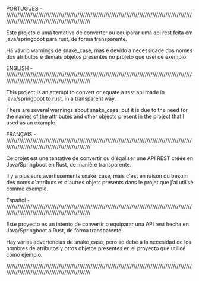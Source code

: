 PORTUGUES - ////////////////////////////////////////////////////////////////////////////////////////////////////////////////////////////////////////////////

Este projeto é uma tentativa de converter ou equiparar uma api rest feita em java/springboot para rust, de forma transparente.

Há vávrio warnings de snake_case, mas é devido a necessidade dos nomes dos atributos e demais objetos presentes no projeto que usei de exemplo.

ENGLISH - ////////////////////////////////////////////////////////////////////////////////////////////////////////////////////////////////////////////////

This project is an attempt to convert or equate a rest api made in java/springboot to rust, in a transparent way.

There are several warnings about snake_case, but it is due to the need for the names of the attributes and other objects present in the project that I used as an example.


FRANÇAIS - ////////////////////////////////////////////////////////////////////////////////////////////////////////////////////////////////////////////////

Ce projet est une tentative de convertir ou d'égaliser une API REST créée en Java/Springboot en Rust, de manière transparente.

Il y a plusieurs avertissements snake_case, mais c'est en raison du besoin des noms d'attributs et d'autres objets présents dans le projet que j'ai utilisé comme exemple.


Español - ////////////////////////////////////////////////////////////////////////////////////////////////////////////////////////////////////////////////

Este proyecto es un intento de convertir o equiparar una API rest hecha en Java/Springboot a Rust, de forma transparente.

Hay varias advertencias de snake_case, pero se debe a la necesidad de los nombres de atributos y otros objetos presentes en el proyecto que utilicé como ejemplo.

////////////////////////////////////////////////////////////////////////////////////////////////////////////////////////////////////////////////

